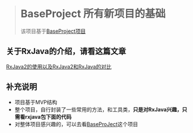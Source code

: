 > # BaseProject 所有新项目的基础
> 该项目基于[BaseProject项目](https://github.com/jianesrq0724/BaseProject)


## 关于RxJava的介绍，请看这篇文章
[RxJava2的使用以及RxJava2和RxJava的对比](http://blog.csdn.net/jianesrq0724/article/details/54892758)

## 补充说明
* 项目基于MVP结构
* 整个项目，自行封装了一些常用的方法，和工具类，**只是对RxJava兴趣，只需看rxjava包下面的代码**
* 对整体项目感兴趣的，可以去看[BaseProJect](https://github.com/jianesrq0724/BaseProject)这个项目







